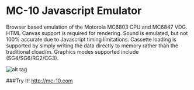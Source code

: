 MC-10 Javascript Emulator
=========================

Browser based emulation of the Motorola MC6803 CPU and MC6847 VDG. HTML Canvas support is required for rendering. Sound is emulated, but not 100% accurate due to Javascript timing limitations. Cassette loading is supported by simply writing the data directly to memory rather than the traditional cload/m. Graphics modes supported include (SG4/SG6/RG2/CG3).

![alt tag](http://upload.wikimedia.org/wikipedia/commons/thumb/5/59/TRS-80_MC-10_Microcomputer.jpg/250px-TRS-80_MC-10_Microcomputer.jpg)

###Try It!
http://mc-10.com

